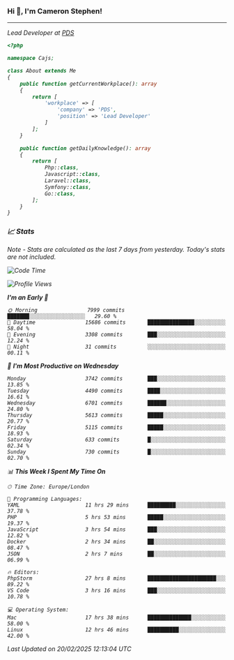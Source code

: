 ### Hi 👋, I'm Cameron Stephen!
<hr>
<p><em>Lead Developer at <a href="https://prindatasolutions.co.uk">PDS</a></p>


```php
<?php

namespace Cajs;

class About extends Me
{
    public function getCurrentWorkplace(): array
    {
        return [
            'workplace' => [
                'company' => 'PDS',
                'position' => 'Lead Developer'
            ]
        ];
    }

    public function getDailyKnowledge(): array
    {
        return [
            Php::class,
            Javascript::class,
            Laravel::class,
            Symfony::class,
            Go::class,
        ];
    }
}
```

### 📈 Stats
<p><em>Note - Stats are calculated as the last 7 days from yesterday. Today's stats are not included.</em></p>


<!--START_SECTION:waka-->
![Code Time](http://img.shields.io/badge/Code%20Time-4%2C339%20hrs%2059%20mins-blue)

![Profile Views](http://img.shields.io/badge/Profile%20Views-3-blue)

**I'm an Early 🐤** 

```text
🌞 Morning                7999 commits        ███████░░░░░░░░░░░░░░░░░░   29.60 % 
🌆 Daytime                15686 commits       ███████████████░░░░░░░░░░   58.04 % 
🌃 Evening                3308 commits        ███░░░░░░░░░░░░░░░░░░░░░░   12.24 % 
🌙 Night                  31 commits          ░░░░░░░░░░░░░░░░░░░░░░░░░   00.11 % 
```
📅 **I'm Most Productive on Wednesday** 

```text
Monday                   3742 commits        ███░░░░░░░░░░░░░░░░░░░░░░   13.85 % 
Tuesday                  4490 commits        ████░░░░░░░░░░░░░░░░░░░░░   16.61 % 
Wednesday                6701 commits        ██████░░░░░░░░░░░░░░░░░░░   24.80 % 
Thursday                 5613 commits        █████░░░░░░░░░░░░░░░░░░░░   20.77 % 
Friday                   5115 commits        █████░░░░░░░░░░░░░░░░░░░░   18.93 % 
Saturday                 633 commits         █░░░░░░░░░░░░░░░░░░░░░░░░   02.34 % 
Sunday                   730 commits         █░░░░░░░░░░░░░░░░░░░░░░░░   02.70 % 
```


📊 **This Week I Spent My Time On** 

```text
🕑︎ Time Zone: Europe/London

💬 Programming Languages: 
YAML                     11 hrs 29 mins      █████████░░░░░░░░░░░░░░░░   37.78 % 
PHP                      5 hrs 53 mins       █████░░░░░░░░░░░░░░░░░░░░   19.37 % 
JavaScript               3 hrs 54 mins       ███░░░░░░░░░░░░░░░░░░░░░░   12.82 % 
Docker                   2 hrs 34 mins       ██░░░░░░░░░░░░░░░░░░░░░░░   08.47 % 
JSON                     2 hrs 7 mins        ██░░░░░░░░░░░░░░░░░░░░░░░   06.99 % 

🔥 Editors: 
PhpStorm                 27 hrs 8 mins       ██████████████████████░░░   89.22 % 
VS Code                  3 hrs 16 mins       ███░░░░░░░░░░░░░░░░░░░░░░   10.78 % 

💻 Operating System: 
Mac                      17 hrs 38 mins      ██████████████░░░░░░░░░░░   58.00 % 
Linux                    12 hrs 46 mins      ██████████░░░░░░░░░░░░░░░   42.00 % 
```


 Last Updated on 20/02/2025 12:13:04 UTC
<!--END_SECTION:waka-->
